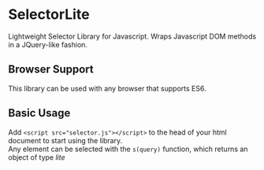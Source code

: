 # SelectorLite
Lightweight Selector Library for Javascript. Wraps Javascript DOM methods in a JQuery-like fashion.

## Browser Support
This library can be used with any browser that supports ES6.

## Basic Usage
Add `<script src="selector.js"></script>` to the head of your html document to start using the library.\
Any element can be selected with the `s(query)` function, which returns an object of type *lite*
